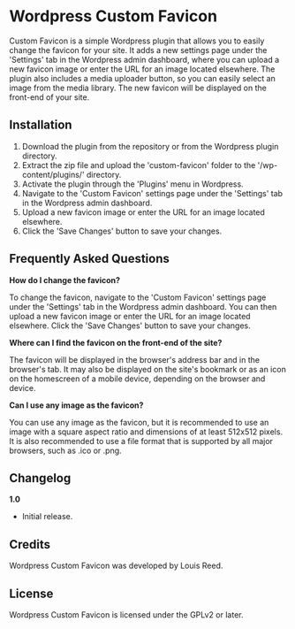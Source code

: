 # Wordpress Custom Favicon
Custom Favicon is a simple Wordpress plugin that allows you to easily change the favicon for your site. It adds a new settings page under the 'Settings' tab in the Wordpress admin dashboard, where you can upload a new favicon image or enter the URL for an image located elsewhere. The plugin also includes a media uploader button, so you can easily select an image from the media library. The new favicon will be displayed on the front-end of your site.

## Installation
1. Download the plugin from the repository or from the Wordpress plugin directory.
2. Extract the zip file and upload the 'custom-favicon' folder to the '/wp-content/plugins/' directory.
3. Activate the plugin through the 'Plugins' menu in Wordpress.
4. Navigate to the 'Custom Favicon' settings page under the 'Settings' tab in the Wordpress admin dashboard.
5. Upload a new favicon image or enter the URL for an image located elsewhere.
6. Click the 'Save Changes' button to save your changes.

## Frequently Asked Questions
**How do I change the favicon?**

To change the favicon, navigate to the 'Custom Favicon' settings page under the 'Settings' tab in the Wordpress admin dashboard. You can then upload a new favicon image or enter the URL for an image located elsewhere. Click the 'Save Changes' button to save your changes.

**Where can I find the favicon on the front-end of the site?**

The favicon will be displayed in the browser's address bar and in the browser's tab. It may also be displayed on the site's bookmark or as an icon on the homescreen of a mobile device, depending on the browser and device.

**Can I use any image as the favicon?**

You can use any image as the favicon, but it is recommended to use an image with a square aspect ratio and dimensions of at least 512x512 pixels. It is also recommended to use a file format that is supported by all major browsers, such as .ico or .png.

## Changelog

**1.0**

- Initial release.

## Credits
Wordpress Custom Favicon was developed by Louis Reed.

## License
Wordpress Custom Favicon is licensed under the GPLv2 or later.